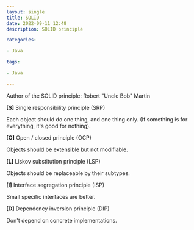 ```yaml
---
layout: single
title: SOLID
date: 2022-09-11 12:48
description: SOLID principle

categories:

- Java

tags:

- Java

---
```


Author of the SOLID principle: Robert "Uncle Bob" Martin

**[S]** Single responsibility principle (SRP)

Each object should do one thing, and one thing only. (If something is for everything, it's good for nothing).

**[O]** Open / closed principle (OCP)

Objects should be extensible but not modifiable.

**[L]** Liskov substitution principle (LSP)

Objects should be replaceable by their subtypes.

**[I]** Interface segregation principle (ISP)

Small specific interfaces are better.

**[D]** Dependency inversion principle (DIP)

Don't depend on concrete implementations.